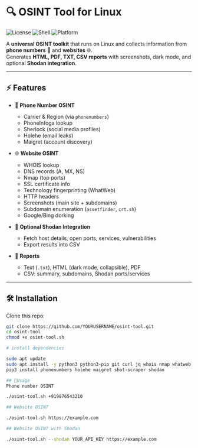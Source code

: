 # 🔍 OSINT Tool for Linux

![License](https://img.shields.io/badge/license-MIT-blue.svg)
![Shell](https://img.shields.io/badge/made%20with-Bash-green.svg)
![Platform](https://img.shields.io/badge/platform-Linux-orange.svg)

A **universal OSINT toolkit** that runs on Linux and collects information from **phone numbers** 📱 and **websites** 🌐.  
Generates **HTML, PDF, TXT, CSV reports** with screenshots, dark mode, and optional **Shodan integration**.

---

## ⚡ Features

- 📱 **Phone Number OSINT**
  - Carrier & Region (via `phonenumbers`)
  - PhoneInfoga lookup
  - Sherlock (social media profiles)
  - Holehe (email leaks)
  - Maigret (account discovery)

- 🌐 **Website OSINT**
  - WHOIS lookup
  - DNS records (A, MX, NS)
  - Nmap (top ports)
  - SSL certificate info
  - Technology fingerprinting (WhatWeb)
  - HTTP headers
  - Screenshots (main site + subdomains)
  - Subdomain enumeration (`assetfinder`, `crt.sh`)
  - Google/Bing dorking

- 🔑 **Optional Shodan Integration**
  - Fetch host details, open ports, services, vulnerabilities
  - Export results into CSV

- 📂 **Reports**
  - Text (`.txt`), HTML (dark mode, collapsible), PDF
  - CSV: summary, subdomains, Shodan ports/services

---

## 🛠 Installation

Clone this repo:

```bash
git clone https://github.com/YOURUSERNAME/osint-tool.git
cd osint-tool
chmod +x osint-tool.sh

# install dependencies

sudo apt update
sudo apt install -y python3 python3-pip git curl jq whois nmap whatweb wkhtmltopdf chromium-browser golang
pip3 install phonenumbers holehe maigret shot-scraper shodan

## 🚀Usage
Phone number OSINT

./osint-tool.sh +919876543210

## Website OSINT

./osint-tool.sh https://example.com

## Website OSINT with Shodan

./osint-tool.sh --shodan YOUR_API_KEY https://example.com
